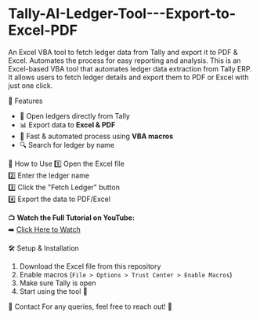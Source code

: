 # Tally-AI-Ledger-Tool---Export-to-Excel-PDF
An Excel VBA tool to fetch ledger data from Tally and export it to PDF &amp; Excel. Automates the process for easy reporting and analysis.
This is an Excel-based VBA tool that automates ledger data extraction from Tally ERP. It allows users to fetch ledger details and export them to PDF or Excel with just one click.

🎯 Features
- 📂 Open ledgers directly from Tally  
- 📊 Export data to **Excel & PDF**  
- 🚀 Fast & automated process using **VBA macros**  
- 🔍 Search for ledger by name

📌 How to Use
1️⃣ Open the Excel file  
2️⃣ Enter the ledger name  
3️⃣ Click the "Fetch Ledger" button  
4️⃣ Export the data to PDF/Excel  

📺 **Watch the Full Tutorial on YouTube:**  
➡️ [Click Here to Watch](Your-YouTube-Video-Link)

🛠️ Setup & Installation
1. Download the Excel file from this repository  
2. Enable macros (`File > Options > Trust Center > Enable Macros`)  
3. Make sure Tally is open  
4. Start using the tool 🚀

📩 Contact
For any queries, feel free to reach out! 🚀
